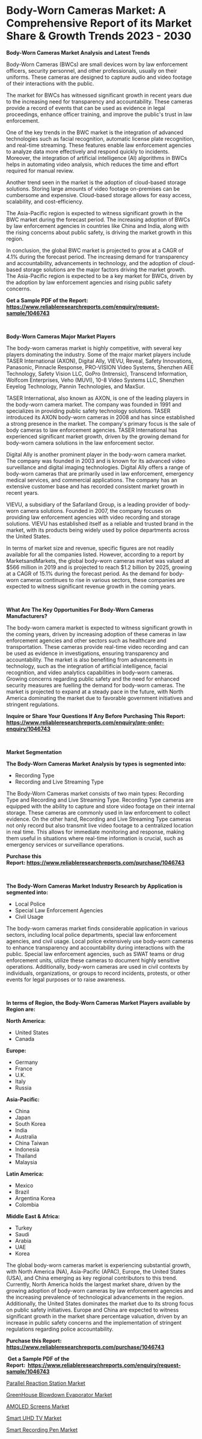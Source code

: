 <p><h1>Body-Worn Cameras Market: A Comprehensive Report of its Market Share & Growth Trends 2023 - 2030</h1></p><p><strong>Body-Worn Cameras Market Analysis and Latest Trends</strong></p>
<p><p>Body-Worn Cameras (BWCs) are small devices worn by law enforcement officers, security personnel, and other professionals, usually on their uniforms. These cameras are designed to capture audio and video footage of their interactions with the public.</p><p>The market for BWCs has witnessed significant growth in recent years due to the increasing need for transparency and accountability. These cameras provide a record of events that can be used as evidence in legal proceedings, enhance officer training, and improve the public's trust in law enforcement.</p><p>One of the key trends in the BWC market is the integration of advanced technologies such as facial recognition, automatic license plate recognition, and real-time streaming. These features enable law enforcement agencies to analyze data more effectively and respond quickly to incidents. Moreover, the integration of artificial intelligence (AI) algorithms in BWCs helps in automating video analysis, which reduces the time and effort required for manual review.</p><p>Another trend seen in the market is the adoption of cloud-based storage solutions. Storing large amounts of video footage on-premises can be cumbersome and expensive. Cloud-based storage allows for easy access, scalability, and cost-efficiency.</p><p>The Asia-Pacific region is expected to witness significant growth in the BWC market during the forecast period. The increasing adoption of BWCs by law enforcement agencies in countries like China and India, along with the rising concerns about public safety, is driving the market growth in this region.</p><p>In conclusion, the global BWC market is projected to grow at a CAGR of 4.1% during the forecast period. The increasing demand for transparency and accountability, advancements in technology, and the adoption of cloud-based storage solutions are the major factors driving the market growth. The Asia-Pacific region is expected to be a key market for BWCs, driven by the adoption by law enforcement agencies and rising public safety concerns.</p></p>
<p><strong>Get a Sample PDF of the Report:&nbsp; <a href="https://www.reliableresearchreports.com/enquiry/request-sample/1046743">https://www.reliableresearchreports.com/enquiry/request-sample/1046743</a></strong></p>
<p>&nbsp;</p>
<p><strong>Body-Worn Cameras Major Market Players</strong></p>
<p><p>The body-worn cameras market is highly competitive, with several key players dominating the industry. Some of the major market players include TASER International (AXON), Digital Ally, VIEVU, Reveal, Safety Innovations, Panasonic, Pinnacle Response, PRO-VISION Video Systems, Shenzhen AEE Technology, Safety Vision LLC, GoPro (Intrensic), Transcend Information, Wolfcom Enterprises, Veho (MUVI), 10-8 Video Systems LLC, Shenzhen Eeyelog Technology, Pannin Technologies, and MaxSur.</p><p>TASER International, also known as AXON, is one of the leading players in the body-worn camera market. The company was founded in 1991 and specializes in providing public safety technology solutions. TASER introduced its AXON body-worn cameras in 2008 and has since established a strong presence in the market. The company's primary focus is the sale of body cameras to law enforcement agencies. TASER International has experienced significant market growth, driven by the growing demand for body-worn camera solutions in the law enforcement sector.</p><p>Digital Ally is another prominent player in the body-worn camera market. The company was founded in 2003 and is known for its advanced video surveillance and digital imaging technologies. Digital Ally offers a range of body-worn cameras that are primarily used in law enforcement, emergency medical services, and commercial applications. The company has an extensive customer base and has recorded consistent market growth in recent years.</p><p>VIEVU, a subsidiary of the Safariland Group, is a leading provider of body-worn camera solutions. Founded in 2007, the company focuses on providing law enforcement agencies with video recording and storage solutions. VIEVU has established itself as a reliable and trusted brand in the market, with its products being widely used by police departments across the United States.</p><p>In terms of market size and revenue, specific figures are not readily available for all the companies listed. However, according to a report by MarketsandMarkets, the global body-worn cameras market was valued at $566 million in 2019 and is projected to reach $1.2 billion by 2025, growing at a CAGR of 15.1% during the forecast period. As the demand for body-worn cameras continues to rise in various sectors, these companies are expected to witness significant revenue growth in the coming years.</p></p>
<p>&nbsp;</p>
<p><strong>What Are The Key Opportunities For Body-Worn Cameras Manufacturers?</strong></p>
<p><p>The body-worn camera market is expected to witness significant growth in the coming years, driven by increasing adoption of these cameras in law enforcement agencies and other sectors such as healthcare and transportation. These cameras provide real-time video recording and can be used as evidence in investigations, ensuring transparency and accountability. The market is also benefiting from advancements in technology, such as the integration of artificial intelligence, facial recognition, and video analytics capabilities in body-worn cameras. Growing concerns regarding public safety and the need for enhanced security measures are fuelling the demand for body-worn cameras. The market is projected to expand at a steady pace in the future, with North America dominating the market due to favorable government initiatives and stringent regulations.</p></p>
<p><strong>Inquire or Share Your Questions If Any Before Purchasing This Report: <a href="https://www.reliableresearchreports.com/enquiry/pre-order-enquiry/1046743">https://www.reliableresearchreports.com/enquiry/pre-order-enquiry/1046743</a></strong></p>
<p>&nbsp;</p>
<p><strong>Market Segmentation</strong></p>
<p><strong>The Body-Worn Cameras Market Analysis by types is segmented into:</strong></p>
<p><ul><li>Recording Type</li><li>Recording and Live Streaming Type</li></ul></p>
<p><p>The Body-Worn Cameras market consists of two main types: Recording Type and Recording and Live Streaming Type. Recording Type cameras are equipped with the ability to capture and store video footage on their internal storage. These cameras are commonly used in law enforcement to collect evidence. On the other hand, Recording and Live Streaming Type cameras not only record but also transmit live video footage to a centralized location in real time. This allows for immediate monitoring and response, making them useful in situations where real-time information is crucial, such as emergency services or surveillance operations.</p></p>
<p><strong>Purchase this Report:&nbsp;<a href="https://www.reliableresearchreports.com/purchase/1046743">https://www.reliableresearchreports.com/purchase/1046743</a></strong></p>
<p>&nbsp;</p>
<p><strong>The Body-Worn Cameras Market Industry Research by Application is segmented into:</strong></p>
<p><ul><li>Local Police</li><li>Special Law Enforcement Agencies</li><li>Civil Usage</li></ul></p>
<p><p>The body-worn cameras market finds considerable application in various sectors, including local police departments, special law enforcement agencies, and civil usage. Local police extensively use body-worn cameras to enhance transparency and accountability during interactions with the public. Special law enforcement agencies, such as SWAT teams or drug enforcement units, utilize these cameras to document highly sensitive operations. Additionally, body-worn cameras are used in civil contexts by individuals, organizations, or groups to record incidents, protests, or other events for legal purposes or to raise awareness.</p></p>
<p>&nbsp;</p>
<p><strong>In terms of Region, the Body-Worn Cameras Market Players available by Region are:</strong></p>
<p>
    <p> <strong> North America: </strong>
        <ul>
            <li>United States</li>
            <li>Canada</li>
        </ul>
        </p> 
    <p> <strong> Europe: </strong>
        <ul>
            <li>Germany</li>
            <li>France</li>
            <li>U.K.</li>
            <li>Italy</li>
            <li>Russia</li>
        </ul>
        </p> 
    <p> <strong> Asia-Pacific: </strong>
        <ul>
            <li>China</li>
            <li>Japan</li>
            <li>South Korea</li>
            <li>India</li>
            <li>Australia</li>
            <li>China Taiwan</li>
            <li>Indonesia</li>
            <li>Thailand</li>
            <li>Malaysia</li>
        </ul>
        </p> 
    <p> <strong> Latin America: </strong>
        <ul>
            <li>Mexico</li>
            <li>Brazil</li>
            <li>Argentina Korea</li>
            <li>Colombia</li>
        </ul>
        </p> 
    <p> <strong> Middle East & Africa: </strong>
        <ul>
            <li>Turkey</li>
            <li>Saudi</li>
            <li>Arabia</li>
            <li>UAE</li>
            <li>Korea</li>
        </ul>
    </p>
    </p>
<p><p>The global body-worn cameras market is experiencing substantial growth, with North America (NA), Asia-Pacific (APAC), Europe, the United States (USA), and China emerging as key regional contributors to this trend. Currently, North America holds the largest market share, driven by the growing adoption of body-worn cameras by law enforcement agencies and the increasing prevalence of technological advancements in the region. Additionally, the United States dominates the market due to its strong focus on public safety initiatives. Europe and China are expected to witness significant growth in the market share percentage valuation, driven by an increase in public safety concerns and the implementation of stringent regulations regarding police accountability.</p></p>
<p><strong>Purchase this Report: <a href="https://www.reliableresearchreports.com/purchase/1046743">https://www.reliableresearchreports.com/purchase/1046743</a></strong></p>
<p>&nbsp;<strong>Get a Sample PDF of the Report:&nbsp;&nbsp;<a href="https://www.reliableresearchreports.com/enquiry/request-sample/1046743">https://www.reliableresearchreports.com/enquiry/request-sample/1046743</a></strong></p>
<p><strong></strong></p>
<p><p><a href="https://www.linkedin.com/pulse/parallel-reaction-station-market-research-report-unlocks-clxze/">Parallel Reaction Station Market</a></p><p><a href="https://www.linkedin.com/pulse/greenhouse-blowdown-evaporator-market-insights-players-ailge/">GreenHouse Blowdown Evaporator Market</a></p><p><a href="https://github.com/jonneygiverf/Market-Research-Report-List-1/blob/main/amoled-screens-market.md">AMOLED Screens Market</a></p><p><a href="https://medium.com/@adityalohrp23/smart-uhd-tv-market-size-cagr-trends-2024-2030-f4660ec9646d">Smart UHD TV Market</a></p><p><a href="https://medium.com/@rameshramurp23/smart-recording-pen-market-size-cagr-trends-2024-2030-77af3a5eecf9">Smart Recording Pen Market</a></p></p>